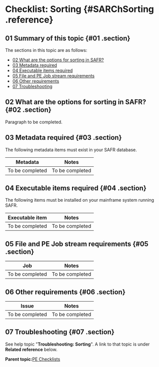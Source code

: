 # Checklist: Sorting {#SARChSorting .reference}

## 01 Summary of this topic {#01 .section}

The sections in this topic are as follows:

-   [02 What are the options for sorting in SAFR?](#02)
-   [03 Metadata required](#03)
-   [04 Executable items required](#04)
-   [05 File and PE Job stream requirements](#05)
-   [06 Other requirements](#06)
-   [07 Troubleshooting](#07)

## 02 What are the options for sorting in SAFR? {#02 .section}

Paragraph to be completed.

## 03 Metadata required {#03 .section}

The following metadata items must exist in your SAFR database.

|Metadata|Notes|
|--------|-----|
|To be completed|To be completed|

## 04 Executable items required {#04 .section}

The following items must be installed on your mainframe system running SAFR.

|Executable item|Notes|
|---------------|-----|
|To be completed|To be completed|

## 05 File and PE Job stream requirements {#05 .section}

|Job|Notes|
|---|-----|
|To be completed|To be completed|

## 06 Other requirements {#06 .section}

|Issue|Notes|
|-----|-----|
|To be completed|To be completed|

## 07 Troubleshooting {#07 .section}

See help topic "**Troubleshooting: Sorting**". A link to that topic is under **Related reference** below.

**Parent topic:**[PE Checklists](../html/AAR520PMChecklists.md)

